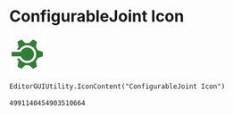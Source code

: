 # ConfigurableJoint Icon
![](/img/ConfigurableJoint%20Icon.png)

``` CSharp
EditorGUIUtility.IconContent("ConfigurableJoint Icon")
```
```
4991140454903510664
```
